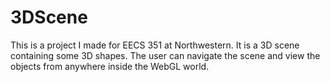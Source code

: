 3DScene
=======

This is a project I made for EECS 351 at Northwestern. It is a 3D scene containing some 3D shapes. The user can navigate the scene and view the objects from anywhere inside the WebGL world. 
